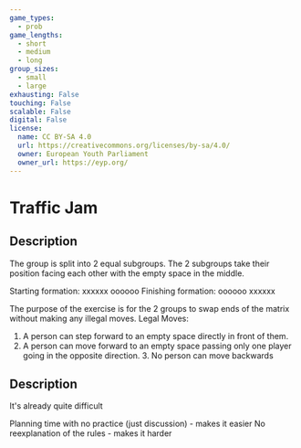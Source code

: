 ```yaml
---
game_types:
  - prob
game_lengths:
  - short
  - medium
  - long
group_sizes:
  - small
  - large
exhausting: False
touching: False
scalable: False
digital: False
license:
  name: CC BY-SA 4.0
  url: https://creativecommons.org/licenses/by-sa/4.0/
  owner: European Youth Parliament
  owner_url: https://eyp.org/
---
```

# Traffic Jam

## Description
The group is split into 2 equal subgroups. The 2 subgroups take their position facing each other with the empty space in the middle.

Starting formation: xxxxxx oooooo Finishing formation: oooooo xxxxxx

The purpose of the exercise is for the 2 groups to swap ends of the matrix without making any illegal moves. Legal Moves:

1. A person can step forward to an empty space directly in front of them.
2. A person can move forward to an empty space passing only one player going in the opposite direction. 3. No person can move backwards

## Description
It's already quite difficult

Planning time with no practice (just discussion) - makes it easier
No reexplanation of the rules - makes it harder
